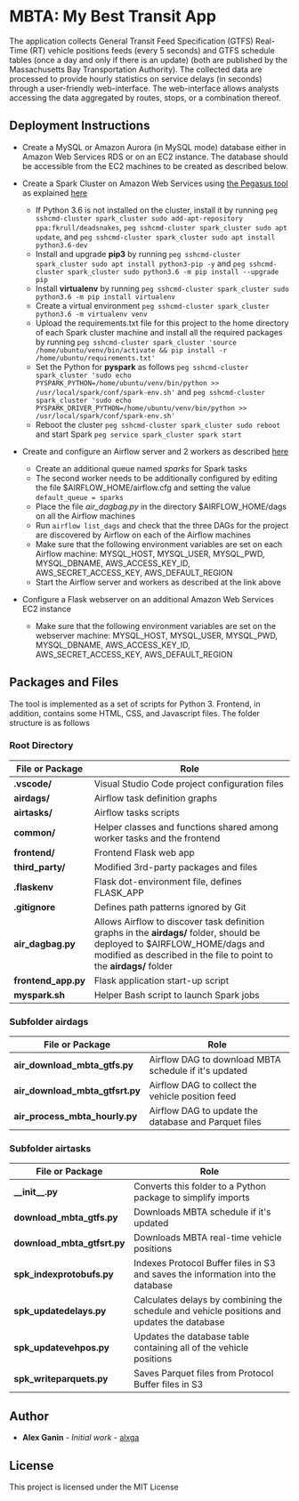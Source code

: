 # MBTA: My Best Transit App

The application collects General Transit Feed Specification (GTFS) Real-Time (RT) vehicle positions feeds (every 5 seconds) and GTFS schedule tables (once a day and only if there is an update) (both are published by the Massachusetts Bay Transportation Authority). The collected data are processed to provide hourly statistics on service delays (in seconds) through a user-friendly web-interface. The web-interface allows analysts accessing the data aggregated by routes, stops, or a combination thereof.

## Deployment Instructions

* Create a MySQL or Amazon Aurora (in MySQL mode) database either in Amazon Web Services RDS or on an EC2 instance. The database should be accessible from the EC2 machines to be created as described below.

* Create a Spark Cluster on Amazon Web Services using [the Pegasus tool](https://github.com/InsightDataScience/pegasus) as explained [here](https://blog.insightdatascience.com/how-to-get-hadoop-and-spark-up-and-running-on-aws-7a1b0ab55459)
  * If Python 3.6 is not installed on the cluster, install it by running `peg sshcmd-cluster spark_cluster sudo add-apt-repository ppa:fkrull/deadsnakes`, `peg sshcmd-cluster spark_cluster sudo apt update`, and `peg sshcmd-cluster spark_cluster sudo apt install python3.6-dev`
  * Install and upgrade **pip3** by running `peg sshcmd-cluster spark_cluster sudo apt install python3-pip -y` and `peg sshcmd-cluster spark_cluster sudo python3.6 -m pip install --upgrade pip`
  * Install **virtualenv** by running `peg sshcmd-cluster spark_cluster sudo python3.6 -m pip install virtualenv`
  * Create a virtual environment `peg sshcmd-cluster spark_cluster python3.6 -m virtualenv venv`
  * Upload the requirements.txt file for this project to the home directory of each Spark cluster machine and install all the required packages by running `peg sshcmd-cluster spark_cluster 'source /home/ubuntu/venv/bin/activate && pip install -r /home/ubuntu/requirements.txt'`
  * Set the Python for **pyspark** as follows `peg sshcmd-cluster spark_cluster 'sudo echo PYSPARK_PYTHON=/home/ubuntu/venv/bin/python >> /usr/local/spark/conf/spark-env.sh'` and `peg sshcmd-cluster spark_cluster 'sudo echo PYSPARK_DRIVER_PYTHON=/home/ubuntu/venv/bin/python >> /usr/local/spark/conf/spark-env.sh'`
  * Reboot the cluster `peg sshcmd-cluster spark_cluster sudo reboot` and start Spark `peg service spark_cluster spark start`

* Create and configure an Airflow server and 2 workers as described [here](https://corecompete.com/scaling-out-airflow-with-celery-and-rabbitmq-to-orchestrate-etl-jobs-on-the-cloud)
  * Create an additional queue named _sparks_ for Spark tasks
  * The second worker needs to be additionally configured by editing the file $AIRFLOW_HOME/airflow.cfg and setting the value `default_queue = sparks`
  * Place the file _air_dagbag.py_ in the directory $AIRFLOW_HOME/dags on all the Airflow machines
  * Run `airflow list_dags` and check that the three DAGs for the project are discovered by Airflow on each of the Airflow machines
  * Make sure that the following environment variables are set on each Airflow machine: MYSQL_HOST, MYSQL_USER, MYSQL_PWD, MYSQL_DBNAME, AWS_ACCESS_KEY_ID, AWS_SECRET_ACCESS_KEY, AWS_DEFAULT_REGION
  * Start the Airflow server and workers as described at the link above
  
* Configure a Flask webserver on an additional Amazon Web Services EC2 instance
  * Make sure that the following environment variables are set on the webserver machine: MYSQL_HOST, MYSQL_USER, MYSQL_PWD, MYSQL_DBNAME, AWS_ACCESS_KEY_ID, AWS_SECRET_ACCESS_KEY, AWS_DEFAULT_REGION

## Packages and Files

The tool is implemented as a set of scripts for Python 3. Frontend, in addition, contains some HTML, CSS, and Javascript files. The folder structure is as follows

### Root Directory
File or Package | Role
---- | ----
**.vscode/** | Visual Studio Code project configuration files
**airdags/** | Airflow task definition graphs
**airtasks/** | Airflow tasks scripts
**common/** | Helper classes and functions shared among worker tasks and the frontend
**frontend/** | Frontend Flask web app
**third_party/** | Modified 3rd-party packages and files
**.flaskenv** | Flask dot-environment file, defines FLASK_APP
**.gitignore** | Defines path patterns ignored by Git
**air_dagbag.py** | Allows Airflow to discover task definition graphs in the **airdags/** folder, should be deployed to $AIRFLOW_HOME/dags and modified as described in the file to point to the **airdags/** folder
**frontend_app.py** | Flask application start-up script
**myspark.sh** | Helper Bash script to launch Spark jobs

### Subfolder **airdags**
File or Package | Role
---- | ----
**air_download_mbta_gtfs.py** | Airflow DAG to download MBTA schedule if it's updated
**air_download_mbta_gtfsrt.py** | Airflow DAG to collect the vehicle position feed
**air_process_mbta_hourly.py** | Airflow DAG to update the database and Parquet files

### Subfolder **airtasks**
File or Package | Role
---- | ----
**\_\_init__.py** | Converts this folder to a Python package to simplify imports
**download_mbta_gtfs.py** | Downloads MBTA schedule if it's updated
**download_mbta_gtfsrt.py** | Downloads MBTA real-time vehicle positions
**spk_indexprotobufs.py** | Indexes Protocol Buffer files in S3 and saves the information into the database
**spk_updatedelays.py** | Calculates delays by combining the schedule and vehicle positions and updates the database
**spk_updatevehpos.py** | Updates the database table containing all of the vehicle positions
**spk_writeparquets.py** | Saves Parquet files from Protocol Buffer files in S3


## Author

* **Alex Ganin** - *Initial work* - [alxga](https://github.com/alxga)

## License

This project is licensed under the MIT License
